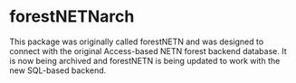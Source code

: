 # forestNETNarch
This package was originally called forestNETN and was designed to connect with the original Access-based NETN forest backend database. It is now being archived and forestNETN is being updated to work with the new SQL-based backend. 
